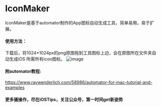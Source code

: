 # IconMaker

IconMaker是基于automator制作的App图标自动生成工具，简单易用，易于扩展。

#### 使用方法：
下载后，将1024*1024px的png原图拖到工具图标上边，会在原图所在文件夹自动生成iOS 所需所有icon图标。
![image](https://github.com/GesanTung/IconMaker/blob/master/gif5.gif)

#### 附automator教程:
https://www.raywenderlich.com/58986/automator-for-mac-tutorial-and-examples

#### 更多骚操作，尽在iOSTips，关注公众号，第一时间get新姿势

